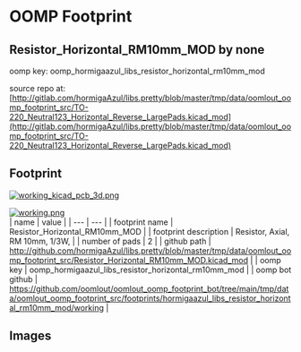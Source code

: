 # OOMP Footprint  
## Resistor_Horizontal_RM10mm_MOD  by none  
  
oomp key: oomp_hormigaazul_libs_resistor_horizontal_rm10mm_mod  
  
source repo at: [http://gitlab.com/hormigaAzul/libs.pretty/blob/master/tmp/data/oomlout_oomp_footprint_src/TO-220_Neutral123_Horizontal_Reverse_LargePads.kicad_mod](http://gitlab.com/hormigaAzul/libs.pretty/blob/master/tmp/data/oomlout_oomp_footprint_src/TO-220_Neutral123_Horizontal_Reverse_LargePads.kicad_mod)  
## Footprint  
  
[![working_kicad_pcb_3d.png](working_kicad_pcb_3d_600.png)](working_kicad_pcb_3d.png)  
  
[![working.png](working_600.png)](working.png)  
| name | value | 
| --- | --- | 
| footprint name | Resistor_Horizontal_RM10mm_MOD | 
| footprint description | Resistor, Axial,  RM 10mm, 1/3W, | 
| number of pads | 2 | 
| github path | http://github.com/hormigaAzul/libs.pretty/blob/master/tmp/data/oomlout_oomp_footprint_src/Resistor_Horizontal_RM10mm_MOD.kicad_mod | 
| oomp key | oomp_hormigaazul_libs_resistor_horizontal_rm10mm_mod | 
| oomp bot github | https://github.com/oomlout/oomlout_oomp_footprint_bot/tree/main/tmp/data/oomlout_oomp_footprint_src/footprints/hormigaazul_libs_resistor_horizontal_rm10mm_mod/working | 
## Images  
